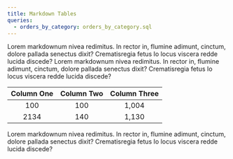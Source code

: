 ```yaml
---
title: Markdown Tables
queries:
  - orders_by_category: orders_by_category.sql
---
```


Lorem markdownum nivea redimitus. In rector in, flumine adimunt, cinctum, dolore
pallada senectus dixit? Crematisregia fetus Io locus viscera redde lucida
discede?
<DataTable data={orders_by_category}> 
 	<Column id=month/> 
	<Column id=category/> 
	<Column id=sales_usd0k/> 
	<Column id=num_orders_num0 wrapTitle/> 
	<Column id=aov_usd2/> 
	<Column id=flag/> 
 </DataTable>
 Lorem markdownum nivea redimitus. In rector in, flumine adimunt, cinctum, dolore
pallada senectus dixit? Crematisregia fetus Io locus viscera redde lucida
discede?

| Column One | Column Two | Column Three |
| :--------: | :--------: | :----------: |
|    100     |    100     |    1,004     |
|    2134    |    140     |    1,130     |

Lorem markdownum nivea redimitus. In rector in, flumine adimunt, cinctum, dolore
pallada senectus dixit? Crematisregia fetus Io locus viscera redde lucida
discede?
